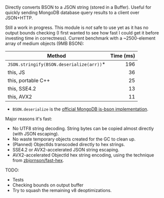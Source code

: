 Directly converts BSON to a JSON string (stored in a Buffer). Useful for quickly
sending MongoDB database query results to a client over JSON+HTTP.

Still a work in progress. This module is *not* safe to use yet as it has no
output bounds checking (I first wanted to see how fast I could get it before
investing time in correctness). Current benchmark with a ~2500-element array of
medium objects (9MB BSON):

| Method | Time (ms) |
| ------ | --------: |
| `JSON.stringify(BSON.deserialize(arr))`* | 196 |
| this, JS | 36 |
| this, portable C++ | 25 |
| this, SSE4.2 | 13 |
| this, AVX2 | 11 |

* `BSON.deserialize` is the [official MongoDB js-bson implementation](https://github.com/mongodb/js-bson).

Major reasons it's fast:
* No UTF8 string decoding. String bytes can be copied almost directly (with JSON
  escaping).
* No waste temporary objects created for the GC to clean up.
* (Planned) ObjectIds transcoded directly to hex strings.
* SSE4.2 or AVX2-accelerated JSON string escaping.
* AVX2-accelerated ObjectId hex string encoding, using the technique from
  [zbjornson/fast-hex](https://github.com/zbjornson/fast-hex).

TODO:
* Tests
* Checking bounds on output buffer
* Try to squash the remaining v8 deoptimizations.

